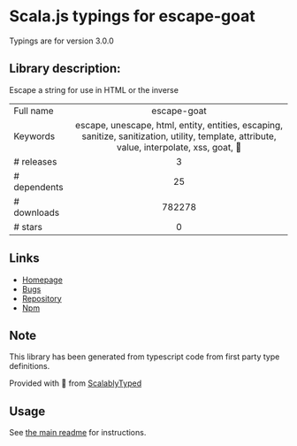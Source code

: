 
# Scala.js typings for escape-goat

Typings are for version 3.0.0

## Library description:
Escape a string for use in HTML or the inverse

|                    |                 |
| ------------------ | :-------------: |
| Full name          | escape-goat |
| Keywords           | escape, unescape, html, entity, entities, escaping, sanitize, sanitization, utility, template, attribute, value, interpolate, xss, goat, 🐐 |
| # releases         | 3 |
| # dependents       | 25 |
| # downloads        | 782278 |
| # stars            | 0 |

## Links
- [Homepage](https://github.com/sindresorhus/escape-goat#readme)
- [Bugs](https://github.com/sindresorhus/escape-goat/issues)
- [Repository](https://github.com/sindresorhus/escape-goat)
- [Npm](https://www.npmjs.com/package/escape-goat)
    


## Note
This library has been generated from typescript code from first party type definitions.

Provided with :purple_heart: from [ScalablyTyped](https://github.com/oyvindberg/ScalablyTyped)

## Usage
See [the main readme](../../readme.md) for instructions.


